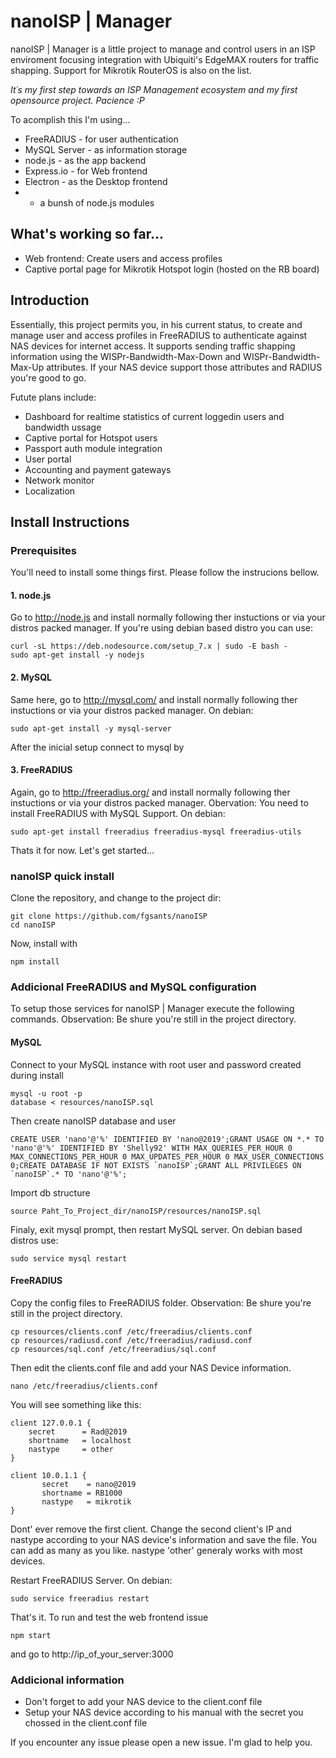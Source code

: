 # nanoISP | Manager
nanoISP | Manager is a little project to manage and control users in an ISP enviroment focusing integration with Ubiquiti's EdgeMAX routers for traffic shapping. Support for Mikrotik RouterOS is also on the list. 

_It´s my first step towards an ISP Management ecosystem and my first opensource project. Pacience :P_

To acomplish this I'm using...
  * FreeRADIUS - for user authentication
  * MySQL Server - as information storage
  * node.js - as the app backend
  * Express.io - for Web frontend
  * Electron - as the Desktop frontend
  * + a bunsh of node.js modules


## What's working so far...

* Web frontend:
  Create users and access profiles
* Captive portal page for Mikrotik Hotspot login (hosted on the RB board)


## Introduction

Essentially, this project permits you, in his current status, to create and manage user and access profiles in FreeRADIUS to authenticate against NAS devices for internet access. It supports sending traffic shapping information using the WISPr-Bandwidth-Max-Down and WISPr-Bandwidth-Max-Up attributes. If your NAS device support those attributes and RADIUS you're good to go.

Futute plans include:
* Dashboard for realtime statistics of current loggedin users and bandwidth ussage
* Captive portal for Hotspot users
* Passport auth module integration
* User portal
* Accounting and payment gateways
* Network monitor
* Localization


## Install Instructions

### Prerequisites

You'll need to install some things first. Please follow the instrucions bellow.

#### 1. node.js
Go to http://node.js and install normally following ther instuctions or via your distros packed manager.
If you're using debian based distro you can use:
```
curl -sL https://deb.nodesource.com/setup_7.x | sudo -E bash -
sudo apt-get install -y nodejs
```

#### 2. MySQL
Same here, go to http://mysql.com/ and install normally following ther instuctions or via your distros packed manager.
On debian:
```
sudo apt-get install -y mysql-server
```
After the inicial setup connect to mysql by

#### 3. FreeRADIUS
Again, go to http://freeradius.org/ and install normally following ther instuctions or via your distros packed manager.
Obervation: You need to install FreeRADIUS with MySQL Support.
On debian:
```
sudo apt-get install freeradius freeradius-mysql freeradius-utils
```

Thats it for now. Let's get started...

### nanoISP quick install

Clone the repository, and change to the project dir:
```
git clone https://github.com/fgsants/nanoISP
cd nanoISP
```
Now, install with
```
npm install
```

### Addicional FreeRADIUS and MySQL configuration

To setup those services for nanoISP | Manager execute the following commands.
Observation: Be shure you're still in the project directory.

#### MySQL
Connect to your MySQL instance with root user and password created during install 
```
mysql -u root -p 
database < resources/nanoISP.sql
```
Then create nanoISP database and user
```
CREATE USER 'nano'@'%' IDENTIFIED BY 'nano@2019';GRANT USAGE ON *.* TO 'nano'@'%' IDENTIFIED BY 'Shelly92' WITH MAX_QUERIES_PER_HOUR 0 MAX_CONNECTIONS_PER_HOUR 0 MAX_UPDATES_PER_HOUR 0 MAX_USER_CONNECTIONS 0;CREATE DATABASE IF NOT EXISTS `nanoISP`;GRANT ALL PRIVILEGES ON `nanoISP`.* TO 'nano'@'%';
```
Import db structure
```
source Paht_To_Project_dir/nanoISP/resources/nanoISP.sql
```
Finaly, exit mysql prompt,  then restart MySQL server. On debian based distros use:
```
sudo service mysql restart
```

#### FreeRADIUS
Copy the config files to FreeRADIUS folder.
Observation: Be shure you're still in the project directory.
```
cp resources/clients.conf /etc/freeradius/clients.conf
cp resources/radiusd.conf /etc/freeradius/radiusd.conf
cp resources/sql.conf /etc/freeradius/sql.conf
```
Then edit the clients.conf file and add your NAS Device information.
```
nano /etc/freeradius/clients.conf
```
You will see something like this:
```
client 127.0.0.1 {
	secret		= Rad@2019
    shortname   = localhost
	nastype     = other	
}

client 10.0.1.1 {
       secret    = nano@2019
       shortname = RB1000
       nastype   = mikrotik
}
```
Dont' ever remove the first client. Change the second client's IP and nastype according to your NAS device's information and save the file. You can add as many as you like. nastype 'other' generaly works with most devices.

Restart FreeRADIUS Server. On debian:
```
sudo service freeradius restart
```

That's it. To run and test the web frontend issue
```
npm start
```
and go to http://ip_of_your_server:3000

### Addicional information

* Don't forget to add your NAS device to the client.conf file
* Setup your NAS device according to his manual with the secret you chossed in the client.conf file

If you encounter any issue please open a new issue. I'm glad to help you.
